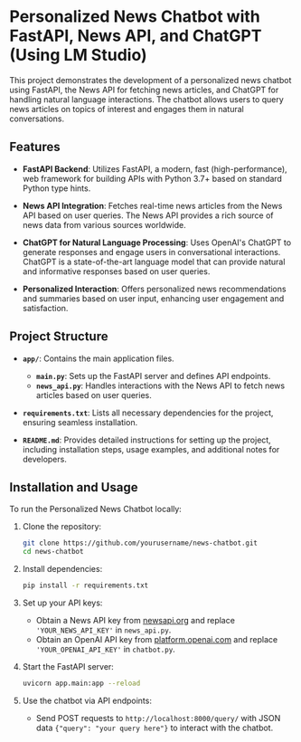 

# Personalized News Chatbot with FastAPI, News API, and ChatGPT (Using LM Studio)

This project demonstrates the development of a personalized news chatbot using FastAPI, the News API for fetching news articles, and ChatGPT for handling natural language interactions. The chatbot allows users to query news articles on topics of interest and engages them in natural conversations.

## Features

- **FastAPI Backend**: Utilizes FastAPI, a modern, fast (high-performance), web framework for building APIs with Python 3.7+ based on standard Python type hints.
  
- **News API Integration**: Fetches real-time news articles from the News API based on user queries. The News API provides a rich source of news data from various sources worldwide.

- **ChatGPT for Natural Language Processing**: Uses OpenAI's ChatGPT to generate responses and engage users in conversational interactions. ChatGPT is a state-of-the-art language model that can provide natural and informative responses based on user queries.

- **Personalized Interaction**: Offers personalized news recommendations and summaries based on user input, enhancing user engagement and satisfaction.

## Project Structure

- **`app/`**: Contains the main application files.
  - **`main.py`**: Sets up the FastAPI server and defines API endpoints.
  - **`news_api.py`**: Handles interactions with the News API to fetch news articles based on user queries.
  
- **`requirements.txt`**: Lists all necessary dependencies for the project, ensuring seamless installation.

- **`README.md`**: Provides detailed instructions for setting up the project, including installation steps, usage examples, and additional notes for developers.

## Installation and Usage

To run the Personalized News Chatbot locally:

1. Clone the repository:
   ```bash
   git clone https://github.com/yourusername/news-chatbot.git
   cd news-chatbot
   ```

2. Install dependencies:
   ```bash
   pip install -r requirements.txt
   ```

3. Set up your API keys:
   - Obtain a News API key from [newsapi.org](https://newsapi.org/) and replace `'YOUR_NEWS_API_KEY'` in `news_api.py`.
   - Obtain an OpenAI API key from [platform.openai.com](https://platform.openai.com/account/api-keys) and replace `'YOUR_OPENAI_API_KEY'` in `chatbot.py`.

4. Start the FastAPI server:
   ```bash
   uvicorn app.main:app --reload
   ```

5. Use the chatbot via API endpoints:
   - Send POST requests to `http://localhost:8000/query/` with JSON data `{"query": "your query here"}` to interact with the chatbot.



